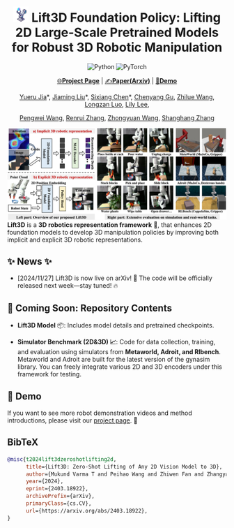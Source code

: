 <div align="center">

# <img src="assets/lift3d_logo.jpg" alt="Logo" width="35"/> Lift3D Foundation Policy: Lifting 2D Large-Scale Pretrained Models for Robust 3D Robotic Manipulation

![Python](https://img.shields.io/badge/python-3670A0?style=for-the-badge&logo=python&logoColor=ffdd54)
![PyTorch](https://img.shields.io/badge/PyTorch-%23EE4C2C.svg?style=for-the-badge&logo=PyTorch&logoColor=white)
  
[🌐**Project Page**](https://lift3d-web.github.io/) | [✍️**Paper(Arxiv)**](https://arxiv.org/abs/2403.18922) | [🎥**Demo**](https://lift3d-web.github.io/)

[Yueru Jia](https://github.com/jiayueru)\*, [Jiaming Liu](https://liujiaming1996.github.io/)\*, [Sixiang Chen](https://lift3d-web.github.io/)*, [Chenyang Gu](https://gaystarc.github.io/), [Zhilue Wang](https://lift3d-web.github.io/), [Longzan Luo](https://luolongzan.github.io/), [Lily Lee](https://lift3d-web.github.io/), 

[Pengwei Wang](https://lift3d-web.github.io/), [Renrui Zhang](https://lift3d-web.github.io/), [Zhongyuan Wang](https://lift3d-web.github.io/), [Shanghang Zhang](https://www.shanghangzhang.com)

</div>


![](assets/lift3d_demo.png)
**Lift3D** is a **3D robotics representation framework** 🤖, that enhances 2D foundation models to develop 3D manipulation policies by improving both implicit and explicit 3D robotic representations.

## ✨ News ✨

- [2024/11/27] Lift3D is now live on arXiv! 🚀 The code will be officially released next week—stay tuned! 🔥



## 📢 Coming Soon: Repository Contents

- **Lift3D Model** 📦: Includes model details and pretrained checkpoints.

- **Simulator Benchmark (2D&3D) 📈**: Code for data collection, training, and evaluation using simulators from **Metaworld, Adroit, and Rlbench**. Metaworld and Adroit are built for the latest version of the gynasim library. You can freely integrate various 2D and 3D encoders under this framework for testing.

  

## 🤖 Demo

If you want to see more robot demonstration videos and method introductions, please visit our [project page](#). 🔗



## BibTeX

```bibtex
@misc{t2024lift3dzeroshotlifting2d,
      title={Lift3D: Zero-Shot Lifting of Any 2D Vision Model to 3D}, 
      author={Mukund Varma T and Peihao Wang and Zhiwen Fan and Zhangyang Wang and Hao Su and Ravi Ramamoorthi},
      year={2024},
      eprint={2403.18922},
      archivePrefix={arXiv},
      primaryClass={cs.CV},
      url={https://arxiv.org/abs/2403.18922}, 
}
```
